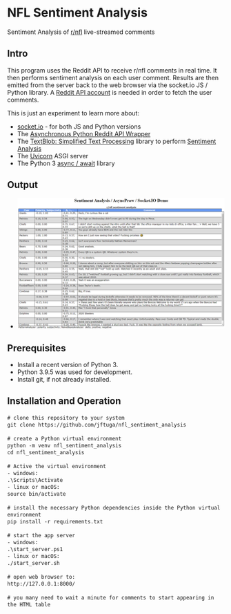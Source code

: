 # NFL Sentiment Analysis
Sentiment Analysis of [r/nfl](https://www.reddit.com/r/nfl/) live-streamed comments

## Intro
This program uses the Reddit API to receive r/nfl comments in real time.  It then performs sentiment analysis on each user comment.  Results are then emitted from the server back to the web browser via the socket.io JS / Python library. A [Reddit API account](https://www.reddit.com/dev/api/) is needed in order to fetch the user comments.

This is just an experiment to learn more about:

* [socket.io](https://socket.io/) - for both JS and Python versions
* The [Asynchronous Python Reddit API Wrapper](https://github.com/praw-dev/asyncpraw)
* The [TextBlob: Simplified Text Processing](https://textblob.readthedocs.io/) library to perform [Sentiment Analysis](https://en.wikipedia.org/wiki/Sentiment_analysis)
* The [Uvicorn](https://www.uvicorn.org/) ASGI server
* The Python 3 [async / await](https://docs.python.org/3/library/asyncio-task.html) library

## Output
* ![Example Output from web browser](output.png)

## Prerequisites
* Install a recent version of Python 3.
* Python 3.9.5 was used for development.
* Install git, if not already installed.

## Installation and Operation
```
# clone this repository to your system
git clone https://github.com/jftuga/nfl_sentiment_analysis

# create a Python virtual environment
python -m venv nfl_sentiment_analysis
cd nfl_sentiment_analysis

# Active the virtual environment
- windows:
.\Scripts\Activate
- linux or macOS:
source bin/activate

# install the necessary Python dependencies inside the Python virtual environment
pip install -r requirements.txt

# start the app server
- windows:
.\start_server.ps1
- linux or macOS:
./start_server.sh

# open web browser to:
http://127.0.0.1:8000/

# you many need to wait a minute for comments to start appearing in the HTML table
```
